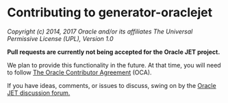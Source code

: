# Contributing to generator-oraclejet

*Copyright (c) 2014, 2017 Oracle and/or its affiliates
The Universal Permissive License (UPL), Version 1.0*

**Pull requests are currently not being accepted for the Oracle JET project.**  

We plan to provide this functionality in the future. At that time, you will need to follow [The Oracle Contributor Agreement](https://www.oracle.com/technetwork/community/oca-486395.html)
(OCA).

If you have ideas, comments, or issues to discuss, swing on by the [Oracle JET discussion forum.](https://community.oracle.com/community/development_tools/oracle-jet/generators)
